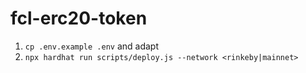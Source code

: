 # fcl-erc20-token

1. `cp .env.example .env` and adapt
2. `npx hardhat run scripts/deploy.js --network <rinkeby|mainnet>`
